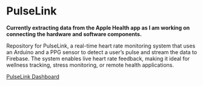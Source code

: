 # PulseLink
**Currently extracting data from the Apple Health app as I am working on connecting the hardware and software components.**

Repository for PulseLink, a real-time heart rate monitoring system that uses an Arduino and a PPG sensor to detect a user’s pulse and stream the data to Firebase. The system enables live heart rate feedback, making it ideal for wellness tracking, stress monitoring, or remote health applications. 

[PulseLink Dashboard](https://pulselink-805d2.web.app/)
